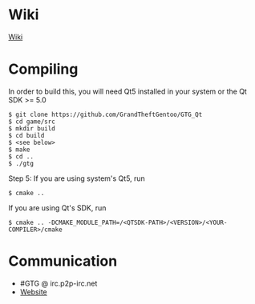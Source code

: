 Wiki
====
[Wiki](https://github.com/GrandTheftGentoo/GTG_Qt/wiki)

Compiling
=========
In order to build this, you will need Qt5 installed in your system or the Qt SDK >= 5.0
```
$ git clone https://github.com/GrandTheftGentoo/GTG_Qt
$ cd game/src
$ mkdir build
$ cd build
$ <see below>
$ make
$ cd ..
$ ./gtg
```

Step 5:
If you are using system's Qt5, run
```
$ cmake ..
```
If you are using Qt's SDK, run
```
$ cmake .. -DCMAKE_MODULE_PATH=/<QTSDK-PATH>/<VERSION>/<YOUR-COMPILER>/cmake
```

Communication
=============
* #GTG @ irc.p2p-irc.net
* [Website](http://gtg.installgentoo.com)
